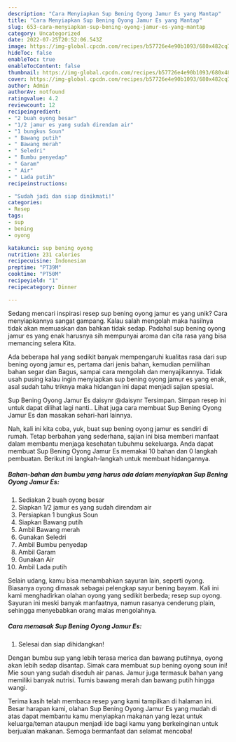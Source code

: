 ```yaml
---
description: "Cara Menyiapkan Sup Bening Oyong Jamur Es yang Mantap"
title: "Cara Menyiapkan Sup Bening Oyong Jamur Es yang Mantap"
slug: 653-cara-menyiapkan-sup-bening-oyong-jamur-es-yang-mantap
category: Uncategorized
date: 2022-07-25T20:52:06.543Z
image: https://img-global.cpcdn.com/recipes/b57726e4e90b1093/680x482cq70/sup-bening-oyong-jamur-es-foto-resep-utama.jpg
hideToc: false
enableToc: true
enableTocContent: false
thumbnail: https://img-global.cpcdn.com/recipes/b57726e4e90b1093/680x482cq70/sup-bening-oyong-jamur-es-foto-resep-utama.jpg
cover: https://img-global.cpcdn.com/recipes/b57726e4e90b1093/680x482cq70/sup-bening-oyong-jamur-es-foto-resep-utama.jpg
author: Admin
authorAv: notfound
ratingvalue: 4.2
reviewcount: 12
recipeingredient:
- "2 buah oyong besar"
- "1/2 jamur es yang sudah direndam air"
- "1 bungkus Soun"
- " Bawang putih"
- " Bawang merah"
- " Seledri"
- " Bumbu penyedap"
- " Garam"
- " Air"
- " Lada putih"
recipeinstructions:

- "Sudah jadi dan siap dinikmati!"
categories:
- Resep
tags:
- sup
- bening
- oyong

katakunci: sup bening oyong 
nutrition: 231 calories
recipecuisine: Indonesian
preptime: "PT39M"
cooktime: "PT50M"
recipeyield: "1"
recipecategory: Dinner

---
```





Sedang mencari inspirasi resep sup bening oyong jamur es yang unik? Cara menyiapkannya sangat gampang. Kalau salah mengolah maka hasilnya tidak akan memuaskan dan bahkan tidak sedap. Padahal sup bening oyong jamur es yang enak harusnya sih mempunyai aroma dan cita rasa yang bisa memancing selera Kita.





Ada beberapa hal yang sedikit banyak mempengaruhi kualitas rasa dari sup bening oyong jamur es, pertama dari jenis bahan, kemudian pemilihan bahan segar dan Bagus, sampai cara mengolah dan menyajikannya. Tidak usah pusing kalau ingin menyiapkan sup bening oyong jamur es yang enak,      asal sudah tahu triknya maka hidangan ini dapat menjadi sajian spesial.














Sup Bening Oyong Jamur Es daisynr @daisynr Tersimpan. Simpan resep ini untuk dapat dilihat lagi nanti.. Lihat juga cara membuat Sup Bening Oyong Jamur Es dan masakan sehari-hari lainnya.






Nah, kali ini kita coba, yuk, buat sup bening oyong jamur es sendiri di rumah. Tetap berbahan yang sederhana, sajian ini bisa memberi manfaat dalam membantu menjaga kesehatan tubuhmu sekeluarga. Anda dapat membuat Sup Bening Oyong Jamur Es memakai 10 bahan dan 0 langkah pembuatan. Berikut ini langkah-langkah untuk membuat hidangannya.

<!--inarticleads1-->

##### Bahan-bahan dan bumbu yang harus ada dalam menyiapkan Sup Bening Oyong Jamur Es:

1. Sediakan 2 buah oyong besar
1. Siapkan 1/2 jamur es yang sudah direndam air
1. Persiapkan 1 bungkus Soun
1. Siapkan  Bawang putih
1. Ambil  Bawang merah
1. Gunakan  Seledri
1. Ambil  Bumbu penyedap
1. Ambil  Garam
1. Gunakan  Air
1. Ambil  Lada putih


Selain udang, kamu bisa menambahkan sayuran lain, seperti oyong. Biasanya oyong dimasak sebagai pelengkap sayur bening bayam. Kali ini kami menghadirkan olahan oyong yang sedikit berbeda; resep sup oyong. Sayuran ini meski banyak manfaatnya, namun rasanya cenderung plain, sehingga menyebabkan orang malas mengolahnya. 

<!--inarticleads2-->

##### Cara memasak Sup Bening Oyong Jamur Es:


1. Selesai dan siap dihidangkan!

Dengan bumbu sup yang lebih terasa merica dan bawang putihnya, oyong akan lebih sedap disantap. Simak cara membuat sup bening oyong soun ini! Mie soun yang sudah diseduh air panas. Jamur juga termasuk bahan yang memiliki banyak nutrisi. Tumis bawang merah dan bawang putih hingga wangi. 

Terima kasih telah membaca resep yang kami tampilkan di halaman ini. Besar harapan kami, olahan Sup Bening Oyong Jamur Es yang mudah di atas dapat membantu kamu menyiapkan makanan yang lezat untuk keluarga/teman ataupun menjadi ide bagi kamu yang berkeinginan untuk berjualan makanan. Semoga bermanfaat dan selamat mencoba!
